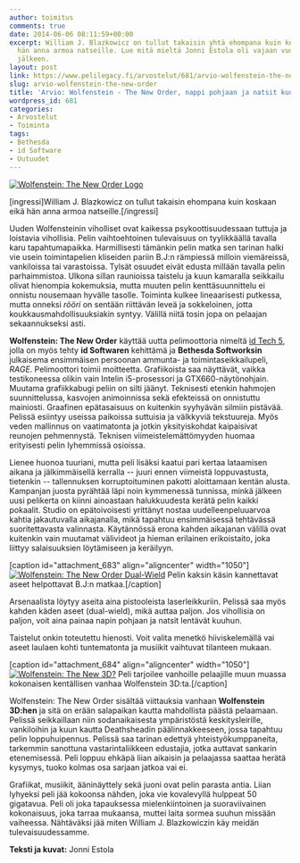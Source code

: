 ```yaml
---
author: toimitus
comments: true
date: 2014-06-06 08:11:59+00:00
excerpt: William J. Blazkowicz on tullut takaisin yhtä ehompana kuin koskaan eikä
  hän anna armoa natseille. Lue mitä mieltä Jonni Estola oli vajaan vuorokauden pelaamisen
  jälkeen.
layout: post
link: https://www.pelilegacy.fi/arvostelut/681/arvio-wolfenstein-the-new-order
slug: arvio-wolfenstein-the-new-order
title: 'Arvio: Wolfenstein - The New Order, nappi pohjaan ja natsit kuuhun'
wordpress_id: 681
categories:
- Arvostelut
- Toiminta
tags:
- Bethesda
- id Software
- Uutuudet
---
```


[![Wolfenstein: The New Order Logo](/uploads/2014/06/2014-05-20_00024-1050x590.jpg)](/uploads/2014/06/2014-05-20_00024.jpg)



[ingressi]William J. Blazkowicz on tullut takaisin ehompana kuin koskaan eikä hän anna armoa natseille.[/ingressi]



Uuden Wolfensteinin viholliset ovat kaikessa psykoottisuudessaan tuttuja ja loistavia vihollisia. Pelin vaihtoehtoinen tulevaisuus on tyylikkäällä tavalla karu tapahtumapaikka. Harmillisesti tämänkin pelin matka sen tarinan halki vie usein toimintapelien kliseiden pariin B.J:n rämpiessä milloin viemäreissä, vankiloissa tai varastoissa. Tylsät osuudet eivät edusta millään tavalla pelin parhaimmistoa. Ulkona sillan raunioissa taistelu ja kuun kamaralla seikkailu olivat hienompia kokemuksia, mutta muuten pelin kenttäsuunnittelu ei onnistu nousemaan hyvälle tasolle. Toiminta kulkee lineaarisesti putkessa, mutta onneksi _rööri_ on sentään riittävän leveä ja sokkeloinen, jotta koukkausmahdollisuuksiakin syntyy. Välillä niitä tosin jopa on pelaajan sekaannukseksi asti.

**Wolfenstein: The New Order** käyttää uutta pelimoottoria nimeltä [id Tech 5](http://fi.wikipedia.org/wiki/Id_Tech_5), jolla on myös tehty **id Softwaren** kehittämä ja **Bethesda Softworksin** julkaisema ensimmäisen persoonan ammunta- ja toimintaseikkailupeli, _RAGE_. Pelimoottori toimii moitteetta. Grafiikoista saa näyttävät, vaikka testikoneessa olikin vain Intelin i5-prosessori ja GTX660-näytönohjain. Muutama grafiikkabugi peliin on silti jäänyt. Teknisesti etenkin hahmojen suunnittelussa, kasvojen animoinnissa sekä efekteissä on onnistuttu mainiosti. Graafinen epätasaisuus on kuitenkin syyhyävän silmiin pistävää. Pelissä esiintyy useissa paikoissa suttuisia ja välkkyviä tekstuureja. Myös veden mallinnus on vaatimatonta ja jotkin yksityiskohdat kaipaisivat reunojen pehmennystä. Teknisen viimeistelemättömyyden huomaa erityisesti pelin lyhemmissä osioissa.

Lienee huonoa tuuriani, mutta peli lisäksi kaatui pari kertaa lataamisen aikana ja jälkimmäisellä kerralla -- juuri ennen viimeistä loppuvastusta, tietenkin -- tallennuksen korruptoituminen pakotti aloittamaan kentän alusta. Kampanjan juosta pyrähtää läpi noin kymmenessä tunnissa, minkä jälkeen uusi pelikerta on kiinni ainoastaan halukkuudesta kerätä pelin kaikki pokaalit. Studio on epätoivoisesti yrittänyt nostaa uudelleenpeluuarvoa kahtia jakautuvalla aikajanalla, mikä tapahtuu ensimmäisessä tehtävässä suoritettavasta valinnasta. Käytännössä erona kahden aikajanan välillä ovat kuitenkin vain muutamat välivideot ja hieman erilainen erikoistaito, joka liittyy salaisuuksien löytämiseen ja keräilyyn.

[caption id="attachment_683" align="aligncenter" width="1050"][![Wolfenstein: The New Order Dual-Wield](/uploads/2014/06/2014-05-20_00011-1050x590.jpg)](/uploads/2014/06/2014-05-20_00011.jpg) Pelin kaksin käsin kannettavat aseet helpottavat B.J:n matkaa.[/caption]

Arsenaalista löytyy aseita aina pistooleista laserleikkuriin. Pelissä saa myös kahden käden aseet (dual-wield), mikä auttaa paljon. Jos vihollisia on paljon, voit aina painaa napin pohjaan ja natsit lentävät kuuhun.

Taistelut onkin toteutettu hienosti. Voit valita menetkö hiiviskelemällä vai aseet laulaen kohti tuntematonta ja musiikit vaihtuvat tilanteen mukaan.

[caption id="attachment_684" align="aligncenter" width="1050"][![Wolfenstein: The New 3D?](/uploads/2014/06/2014-05-20_00033-1050x590.jpg)](/uploads/2014/06/2014-05-20_00033.jpg) Peli tarjoilee vanhoille pelaajille muun muassa kokonaisen kentällisen vanhaa Wolfenstein 3D:ta.[/caption]

Wolfenstein: The New Order sisältää viittauksia vanhaan **Wolfenstein 3D:hen** ja sitä on erään salapaikan kautta mahdollista päästä pelaamaan. Pelissä seikkaillaan niin sodanaikaisesta ympäristöstä keskitysleirille, vankiloihin ja kuun kautta Deathsheadin päälinnakkeeseen, jossa tapahtuu pelin loppuhuipennus. Pelissä saa tarinan edettyä yhteistyökumppaneita, tarkemmin sanottuna vastarintaliikkeen edustajia, jotka auttavat sankarin etenemisessä. Peli loppuu ehkäpä liian aikaisin ja pelaajassa saattaa herätä kysymys, tuoko kolmas osa sarjaan jatkoa vai ei.

Grafiikat, musiikit, ääninäyttely sekä juoni ovat pelin parasta antia. Liian lyhyeksi peli jää kokoonsa nähden, joka vie kovalevyllä hulppeat 50 gigatavua. Peli oli joka tapauksessa mielenkiintoinen ja suoraviivainen kokonaisuus, joka tarraa mukaansa, muttei laita sormea suuhun missään vaiheessa. Nähtäväksi jää miten William J. Blazkowiczin käy meidän tulevaisuudessamme.

**Teksti ja kuvat:** Jonni Estola
